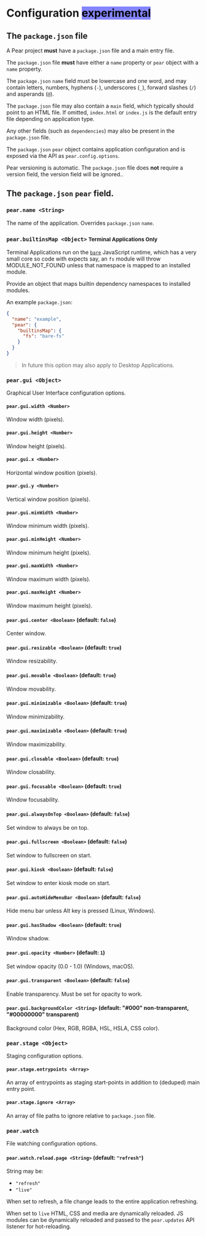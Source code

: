 # Configuration <mark style="background-color: #8484ff;">**experimental**</mark>

## The `package.json` file

A Pear project **must** have a `package.json` file and a main entry file.

The `package.json` file **must** have either a `name` property or `pear` object with a `name` property.

The `package.json` `name` field must be lowercase and one word, and may contain letters, numbers, hyphens (`-`), underscores (`_`), forward slashes (`/`) and asperands (`@`).

The `package.json` file may also contain a `main` field, which typically should point to an HTML file. If omitted, `index.html` or `index.js` is the default entry file depending on application type.

Any other fields (such as `dependencies`) may also be present in the `package.json` file.

The `package.json` `pear` object contains application configuration and is exposed via the API as `pear.config.options`.

Pear versioning is automatic. The `package.json` file does **not** require a version field, the version field will be ignored..

## The `package.json` `pear` field.

### `pear.name <String>`

The name of the application. Overrides `package.json` `name`.

### `pear.builtinsMap <Object>` <small>Terminal Applications Only</small>

Terminal Applications run on the [`bare`](https://github.com/holepunchto/bare) JavaScript runtime,
which has a very small core so code with expects say, an `fs` module will throw MODULE_NOT_FOUND
unless that namespace is mapped to an installed module.

Provide an object that maps builtin dependency namespaces to installed modules.

An example `package.json`:

```json
{
  "name": "example",
  "pear": {
    "builtinsMap": {
      "fs": "bare-fs"
    }
  }
}
```

> In future this option may also apply to Desktop Applications.

### `pear.gui <Object>`

Graphical User Interface configuration options.

#### `pear.gui.width <Number>`

Window width (pixels).

#### `pear.gui.height <Number>`

Window height (pixels).

#### `pear.gui.x <Number>`

Horizontal window position (pixels).

#### `pear.gui.y <Number>`

Vertical window position (pixels).

#### `pear.gui.minWidth <Number>`

Window minimum width (pixels).

#### `pear.gui.minHeight <Number>`

Window minimum height (pixels).

#### `pear.gui.maxWidth <Number>`

Window maximum width (pixels).

#### `pear.gui.maxHeight <Number>`

Window maximum height (pixels).

#### `pear.gui.center <Boolean>` (default: `false`)

Center window.

#### `pear.gui.resizable <Boolean>` (default: `true`)

Window resizability.

#### `pear.gui.movable <Boolean>` (default: `true`)

Window movability.

#### `pear.gui.minimizable <Boolean>` (default: `true`)

Window minimizability.

#### `pear.gui.maximizable <Boolean>` (default: `true`)

Window maximizability.

#### `pear.gui.closable <Boolean>` (default: `true`)

Window closability.

#### `pear.gui.focusable <Boolean>` (default: `true`)

Window focusability.

#### `pear.gui.alwaysOnTop <Boolean>` (default: `false`)

Set window to always be on top.

#### `pear.gui.fullscreen <Boolean>` (default: `false`)

Set window to fullscreen on start.

#### `pear.gui.kiosk <Boolean>` (default: `false`)

Set window to enter kiosk mode on start.

#### `pear.gui.autoHideMenuBar <Boolean>` (default: `false`)

Hide menu bar unless Alt key is pressed (Linux, Windows).

#### `pear.gui.hasShadow <Boolean>` (default: `true`)

Window shadow.

#### `pear.gui.opacity <Number>` (default: `1`)

Set window opacity (0.0 - 1.0) (Windows, macOS).

#### `pear.gui.transparent <Boolean>` (default: `false`)

Enable transparency. Must be set for opacity to work.

#### `pear.gui.backgroundColor <String>` (default: "#000" non-transparent, "#00000000" transparent)

Background color (Hex, RGB, RGBA, HSL, HSLA, CSS color).

### `pear.stage <Object>`

Staging configuration options.

#### `pear.stage.entrypoints <Array>`

An array of entrypoints as staging start-points in addition to (deduped) main entry point.

#### `pear.stage.ignore <Array>`

An array of file paths to ignore relative to `package.json` file.

### `pear.watch`

File watching configuration options.

#### `pear.watch.reload.page <String>` (default: `"refresh"`)

String may be:

* `"refresh"`
* `"live"`

When set to refresh, a file change leads to the entire application refreshing.

When set to `live` HTML, CSS and media are dynamically reloaded. JS modules can be dynamically
reloaded and passed to the `pear.updates` API listener for hot-reloading.

